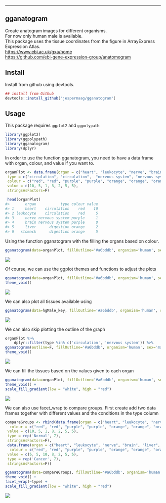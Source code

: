<!-- README.md is generated from README.Rmd. Please edit that file -->

------------------------------------------------------------------------

gganatogram
-----------

Create anatogram images for different organisms. <br/> For now only human male is available. <br/> This package uses the tissue coordinates from the figure in ArrayExpress Expression Atlas. <br/> <https://www.ebi.ac.uk/gxa/home> <br/> <https://github.com/ebi-gene-expression-group/anatomogram>

Install
-------

Install from github using devtools.

``` r
## install from Github
devtools::install_github("jespermaag/gganatogram")
```

Usage
-----

This package requires `ggplot2` and `ggpolypath`

``` r
library(ggplot2)
library(ggpolypath)
library(gganatogram)
library(dplyr)
```

In order to use the function gganatogram, you need to have a data frame with organ, colour, and value if you want to.

``` r
organPlot <- data.frame(organ = c("heart", "leukocyte", "nerve", "brain", "liver", "stomach", "colon"), 
 type = c("circulation", "circulation",  "nervous system", "nervous system", "digestion", "digestion", "digestion"), 
 colour = c("red", "red", "purple", "purple", "orange", "orange", "orange"), 
 value = c(10, 5, 1, 8, 2, 5, 5), 
 stringsAsFactors=F)

 head(organPlot)
#>       organ           type colour value
#> 1     heart    circulation    red    10
#> 2 leukocyte    circulation    red     5
#> 3     nerve nervous system purple     1
#> 4     brain nervous system purple     8
#> 5     liver      digestion orange     2
#> 6   stomach      digestion orange     5
```

Using the function gganatogram with the filling the organs based on colour.

``` r
gganatogram(data=organPlot, fillOutline='#a6bddb', organism='human', sex='male', fill="colour")
```

![](figure/organPlot-1.png)

Of course, we can use the ggplot themes and functions to adjust the plots

``` r
gganatogram(data=organPlot, fillOutline='#a6bddb', organism='human', sex='male', fill="colour") + 
theme_void()
```

![](figure/organPlotvoid-1.png)

We can also plot all tissues available using

``` r
gganatogram(data=hgMale_key, fillOutline='#a6bddb', organism='human', sex='male', fill="colour") +theme_void()
```

![](figure/organPlotAll-1.png)

We can also skip plotting the outline of the graph

``` r
organPlot %>%
    dplyr::filter(type %in% c('circulation', 'nervous system')) %>%
gganatogram(outline=F, fillOutline='#a6bddb', organism='human', sex='male', fill="colour") + 
theme_void()
```

![](figure/organPlotSubset-1.png)

We can fill the tissues based on the values given to each organ

``` r
gganatogram(data=organPlot, fillOutline='#a6bddb', organism='human', sex='male', fill="value") + 
theme_void() +
scale_fill_gradient(low = "white", high = "red")
```

![](figure/organPlotValue-1.png)

We can also use facet\_wrap to compare groups.
First create add two data frames together with different values and the conditions in the type column

``` r
compareGroups <- rbind(data.frame(organ = c("heart", "leukocyte", "nerve", "brain", "liver", "stomach", "colon"), 
  colour = c("red", "red", "purple", "purple", "orange", "orange", "orange"), 
 value = c(10, 5, 1, 8, 2, 5, 5), 
 type = rep('Normal', 7), 
 stringsAsFactors=F),
 data.frame(organ = c("heart", "leukocyte", "nerve", "brain", "liver", "stomach", "colon"), 
  colour = c("red", "red", "purple", "purple", "orange", "orange", "orange"), 
 value = c(5, 5, 10, 8, 2, 5, 5), 
 type = rep('Cancer', 7), 
 stringsAsFactors=F))
```

``` r
gganatogram(data=compareGroups, fillOutline='#a6bddb', organism='human', sex='male', fill="value") + 
theme_void() +
facet_wrap(~type) +
scale_fill_gradient(low = "white", high = "red") 
```

![](figure/Condition-1.png)
